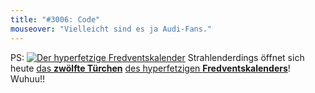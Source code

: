```yaml
---
title: "#3006: Code"
mouseover: "Vielleicht sind es ja Audi-Fans."
---
```


PS:
<a href="http://www.fonflatter.de/der-fetzige-fredventskalender-2013"><img title="Der hyperfetzige Fredventskalender" src="http://www.fonflatter.de/adv12/fredventskalender_banner.png"></a>
Strahlenderdings öffnet sich heute <a href="http://www.fonflatter.de/2013/12/12/das-12-tuerchen" title="Das 12. Türchen">das <strong>zwölfte Türchen</strong></a> <a href="http://www.fonflatter.de/der-fetzige-fredventskalender-2013" title="Der hyperfetzige Fredventskalender 2013">des hyperfetzigen <strong>Fredventskalenders</strong></a>!
Wuhuu!!

